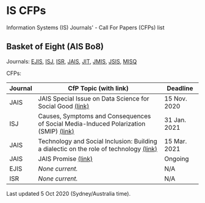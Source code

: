 # IS CFPs
Information Systems (IS) Journals' - Call For Papers (CFPs) list

## Basket of Eight (AIS Bo8)

Journals: [EJIS](https://www.tandfonline.com/toc/tjis20/current), [ISJ](https://onlinelibrary.wiley.com/journal/13652575), [ISR](https://pubsonline.informs.org/journal/isre), [JAIS](https://aisel.aisnet.org/jais/), [JIT](https://journals.sagepub.com/home/jina), [JMIS](https://www.jmis-web.org/issues), [JSIS](https://www.journals.elsevier.com/the-journal-of-strategic-information-systems), [MISQ](https://www.misq.org/)

CFPs:

| Journal | CfP Topic (with link) | Deadline |
| - | - | - |
| JAIS | JAIS Special Issue on Data Science for Social Good [(link)](https://aisel.aisnet.org/jais/JAISSIonDataScienceforSocialGood.pdf) | 15 Nov. 2020 |
| ISJ | Causes, Symptoms and Consequences of Social Media-Induced Polarization (SMIP) [(link)](https://onlinelibrary.wiley.com/pb-assets/assets/13652575/ISJ_SMIP_CFP%20(002).pdf) | 31 Jan. 2021 |
| JAIS | Technology and Social Inclusion: Building a dialectic on the role of technology [(link)](https://aisel.aisnet.org/jais/SocialInclusionSI.pdf) | 15 Mar. 2021 |
| JAIS | JAIS Promise [(link)](https://aisel.aisnet.org/jais/JAISPromise.pdf) | Ongoing |
| EJIS | _None current._ | N/A |
| ISR | _None current._ | N/A |

Last updated 5 Oct 2020 (Sydney/Australia time).
